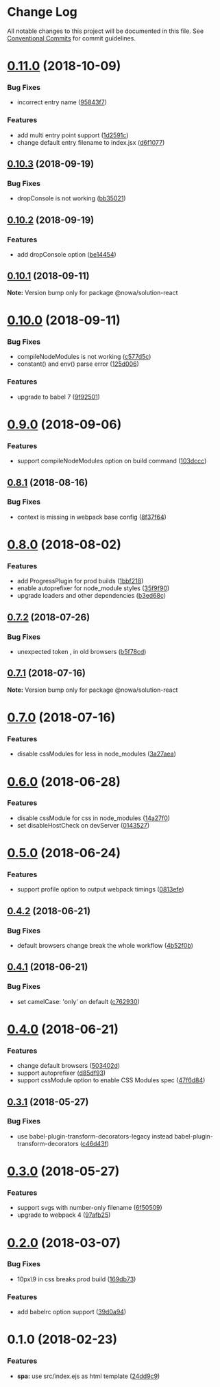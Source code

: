 # Change Log

All notable changes to this project will be documented in this file.
See [Conventional Commits](https://conventionalcommits.org) for commit guidelines.

<a name="0.11.0"></a>
# [0.11.0](https://github.com/nowa-webpack/solutions/compare/@nowa/solution-react@0.10.3...@nowa/solution-react@0.11.0) (2018-10-09)


### Bug Fixes

* incorrect entry name ([95843f7](https://github.com/nowa-webpack/solutions/commit/95843f7))


### Features

* add multi entry point support ([1d2591c](https://github.com/nowa-webpack/solutions/commit/1d2591c))
* change default entry filename to index.jsx ([d6f1077](https://github.com/nowa-webpack/solutions/commit/d6f1077))





<a name="0.10.3"></a>
## [0.10.3](https://github.com/nowa-webpack/solutions/compare/@nowa/solution-react@0.10.2...@nowa/solution-react@0.10.3) (2018-09-19)


### Bug Fixes

* dropConsole is not working ([bb35021](https://github.com/nowa-webpack/solutions/commit/bb35021))





<a name="0.10.2"></a>
## [0.10.2](https://github.com/nowa-webpack/solutions/compare/@nowa/solution-react@0.10.1...@nowa/solution-react@0.10.2) (2018-09-19)


### Features

* add dropConsole option ([be14454](https://github.com/nowa-webpack/solutions/commit/be14454))





<a name="0.10.1"></a>
## [0.10.1](https://github.com/nowa-webpack/solutions/compare/@nowa/solution-react@0.10.0...@nowa/solution-react@0.10.1) (2018-09-11)

**Note:** Version bump only for package @nowa/solution-react





<a name="0.10.0"></a>
# [0.10.0](https://github.com/nowa-webpack/solutions/compare/@nowa/solution-react@0.9.0...@nowa/solution-react@0.10.0) (2018-09-11)


### Bug Fixes

* compileNodeModules is not working ([c577d5c](https://github.com/nowa-webpack/solutions/commit/c577d5c))
* constant() and env() parse error ([125d006](https://github.com/nowa-webpack/solutions/commit/125d006))


### Features

* upgrade to babel 7 ([9f92501](https://github.com/nowa-webpack/solutions/commit/9f92501))





<a name="0.9.0"></a>
# [0.9.0](https://github.com/nowa-webpack/solutions/compare/@nowa/solution-react@0.8.1...@nowa/solution-react@0.9.0) (2018-09-06)


### Features

* support compileNodeModules option on build command ([103dccc](https://github.com/nowa-webpack/solutions/commit/103dccc))





<a name="0.8.1"></a>
## [0.8.1](https://github.com/nowa-webpack/solutions/compare/@nowa/solution-react@0.8.0...@nowa/solution-react@0.8.1) (2018-08-16)


### Bug Fixes

* context is missing in webpack base config ([8f37f64](https://github.com/nowa-webpack/solutions/commit/8f37f64))





<a name="0.8.0"></a>
# [0.8.0](https://github.com/nowa-webpack/solutions/compare/@nowa/solution-react@0.7.2...@nowa/solution-react@0.8.0) (2018-08-02)


### Features

* add ProgressPlugin for prod builds ([1bbf218](https://github.com/nowa-webpack/solutions/commit/1bbf218))
* enable autoprefixer for node_module styles ([35f9f90](https://github.com/nowa-webpack/solutions/commit/35f9f90))
* upgrade loaders and other dependencies ([b3ed68c](https://github.com/nowa-webpack/solutions/commit/b3ed68c))





<a name="0.7.2"></a>
## [0.7.2](https://github.com/nowa-webpack/solutions/compare/@nowa/solution-react@0.7.1...@nowa/solution-react@0.7.2) (2018-07-26)


### Bug Fixes

* unexpected token , in old browsers ([b5f78cd](https://github.com/nowa-webpack/solutions/commit/b5f78cd))




<a name="0.7.1"></a>
## [0.7.1](https://github.com/nowa-webpack/solutions/compare/@nowa/solution-react@0.7.0...@nowa/solution-react@0.7.1) (2018-07-16)




**Note:** Version bump only for package @nowa/solution-react

<a name="0.7.0"></a>
# [0.7.0](https://github.com/nowa-webpack/solutions/compare/@nowa/solution-react@0.6.0...@nowa/solution-react@0.7.0) (2018-07-16)


### Features

* disable cssModules for less in node_modules ([3a27aea](https://github.com/nowa-webpack/solutions/commit/3a27aea))




<a name="0.6.0"></a>
# [0.6.0](https://github.com/nowa-webpack/solutions/compare/@nowa/solution-react@0.5.0...@nowa/solution-react@0.6.0) (2018-06-28)


### Features

* disable cssModule for css in node_modules ([14a27f0](https://github.com/nowa-webpack/solutions/commit/14a27f0))
* set disableHostCheck on devServer ([0143527](https://github.com/nowa-webpack/solutions/commit/0143527))




<a name="0.5.0"></a>
# [0.5.0](https://github.com/nowa-webpack/solutions/compare/@nowa/solution-react@0.4.2...@nowa/solution-react@0.5.0) (2018-06-24)


### Features

* support profile option to output webpack timings ([0813efe](https://github.com/nowa-webpack/solutions/commit/0813efe))




<a name="0.4.2"></a>
## [0.4.2](https://github.com/nowa-webpack/solutions/compare/@nowa/solution-react@0.4.1...@nowa/solution-react@0.4.2) (2018-06-21)


### Bug Fixes

* default browsers change break the whole workflow ([4b52f0b](https://github.com/nowa-webpack/solutions/commit/4b52f0b))




<a name="0.4.1"></a>
## [0.4.1](https://github.com/nowa-webpack/solutions/compare/@nowa/solution-react@0.4.0...@nowa/solution-react@0.4.1) (2018-06-21)


### Bug Fixes

* set camelCase: 'only' on default ([c762930](https://github.com/nowa-webpack/solutions/commit/c762930))




<a name="0.4.0"></a>
# [0.4.0](https://github.com/nowa-webpack/solutions/compare/@nowa/solution-react@0.3.1...@nowa/solution-react@0.4.0) (2018-06-21)


### Features

* change default browsers ([503402d](https://github.com/nowa-webpack/solutions/commit/503402d))
* support autoprefixer ([d85df93](https://github.com/nowa-webpack/solutions/commit/d85df93))
* support cssModule option to enable CSS Modules spec ([47f6d84](https://github.com/nowa-webpack/solutions/commit/47f6d84))




<a name="0.3.1"></a>
## [0.3.1](https://github.com/nowa-webpack/solutions/compare/@nowa/solution-react@0.3.0...@nowa/solution-react@0.3.1) (2018-05-27)


### Bug Fixes

* use babel-plugin-transform-decorators-legacy instead babel-plugin-transform-decorators ([c46d43f](https://github.com/nowa-webpack/solutions/commit/c46d43f))




<a name="0.3.0"></a>
# [0.3.0](https://github.com/nowa-webpack/solutions/compare/@nowa/solution-react@0.2.0...@nowa/solution-react@0.3.0) (2018-05-27)


### Features

* support svgs with number-only filename ([6f50509](https://github.com/nowa-webpack/solutions/commit/6f50509))
* upgrade to webpack 4 ([97afb25](https://github.com/nowa-webpack/solutions/commit/97afb25))




<a name="0.2.0"></a>
# [0.2.0](https://github.com/nowa-webpack/solutions/compare/@nowa/solution-react@0.1.0...@nowa/solution-react@0.2.0) (2018-03-07)


### Bug Fixes

* 10px\9 in css breaks prod build ([169db73](https://github.com/nowa-webpack/solutions/commit/169db73))


### Features

* add babelrc option support ([39d0a94](https://github.com/nowa-webpack/solutions/commit/39d0a94))




<a name="0.1.0"></a>
# 0.1.0 (2018-02-23)


### Features

* **spa:** use src/index.ejs as html template ([24dd9c9](https://github.com/nowa-webpack/solutions/commit/24dd9c9))
